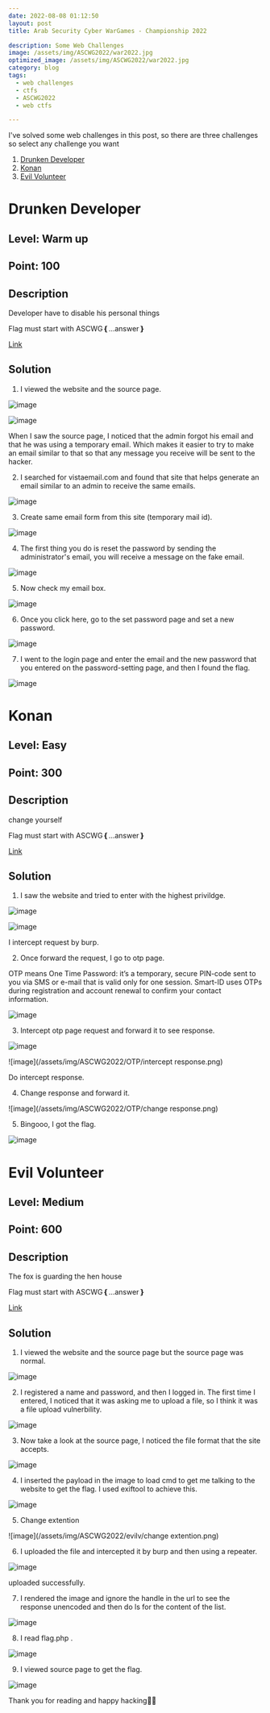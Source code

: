 ```yaml
---
date: 2022-08-08 01:12:50
layout: post
title: Arab Security Cyber WarGames - Championship 2022

description: Some Web Challenges
image: /assets/img/ASCWG2022/war2022.jpg
optimized_image: /assets/img/ASCWG2022/war2022.jpg
category: blog
tags:
  - web challenges
  - ctfs
  - ASCWG2022
  - web ctfs

---
```


I've solved some web challenges in this post, so there are three challenges so select any challenge you want

1. [Drunken Developer](#drunken-developer)
2. [Konan](#konan)
3. [Evil Volunteer](#evil-volunteer)



# Drunken Developer 

## Level: Warm up

## Point: 100

## Description
Developer have to disable his personal things
 
Flag must start with ASCWG❴...answer❵


[Link](http://104.154.142.159:5454/)

## Solution

1) I viewed the website and the source page.

![image](/assets/img/ASCWG2022/developer/login.png)

![image](/assets/img/ASCWG2022/developer/source.png)

When I saw the source page, I noticed that the admin forgot his email and that he was using a temporary email.
Which makes it easier to try to make an email similar to that so that any message you receive will be sent to the hacker.

2) I searched for vistaemail.com and found that site that helps generate an email similar to an admin to receive the same emails.

![image](/assets/img/ASCWG2022/developer/tempmail.png)

3) Create same email form from this site (temporary mail id).

![image](/assets/img/ASCWG2022/developer/2022-createmail.png)

4) The first thing you do is reset the password by sending the administrator's email, you will receive a message on the fake email.

![image](/assets/img/ASCWG2022/developer/reset1.png)

5) Now check my email box.

![image](/assets/img/ASCWG2022/developer/receivemail.png)

6) Once you click here, go to the set password page and set a new password.

![image](/assets/img/ASCWG2022/developer/setnewpass.png)

7) I went to the login page and enter the email and the new password that you entered on the password-setting page, and then I found the flag.

![image](/assets/img/ASCWG2022/developer/flag.png)


# Konan 

## Level: Easy

## Point: 300

## Description
change yourself

Flag must start with ASCWG❴...answer❵

[Link](http://34.68.152.81:60003/)

## Solution

1) I saw the website and tried to enter with the highest privildge.

![image](/assets/img/ASCWG2022/OTP/login.png)

![image](/assets/img/ASCWG2022/OTP/phase1.png)

I intercept request by burp.

2) Once forward the request, I go to otp page.

OTP means One Time Password: it’s a temporary, secure PIN-code sent to you via SMS or e-mail that is valid only for one session. Smart-ID uses OTPs during registration and account renewal to confirm your contact information.

![image](/assets/img/ASCWG2022/OTP/otpcode.png)

3) Intercept otp page request and forward it to see response. 

![image](/assets/img/ASCWG2022/OTP/phase2.png)

![image](/assets/img/ASCWG2022/OTP/intercept response.png)

Do intercept response.

4) Change response and forward it. 

![image](/assets/img/ASCWG2022/OTP/change response.png)

5) Bingooo, I got the flag.

![image](/assets/img/ASCWG2022/OTP/flag.png)



# Evil Volunteer 

## Level: Medium

## Point: 600

## Description
The fox is guarding the hen house

Flag must start with ASCWG❴...answer❵

[Link](http://104.154.142.159:60002/index.php)

## Solution

1) I viewed the website and the source page but the source page was normal.

![image](/assets/img/ASCWG2022/evilv/website.png)

2) I registered a name and password, and then I logged in. The first time I entered, I noticed that it was asking me to upload a file, so I think it was a file upload vulnerbility.

![image](/assets/img/ASCWG2022/evilv/fileupload.png)

3) Now take a look at the source page, I noticed the file format that the site accepts.

![image](/assets/img/ASCWG2022/evilv/source.png)

4) I inserted the payload in the image to load cmd to get me talking to the website to get the flag. I used exiftool to achieve this.

![image](/assets/img/ASCWG2022/evilv/exiftool.png)

5) Change extention

![image](/assets/img/ASCWG2022/evilv/change extention.png)


6) I uploaded the file and intercepted it by burp and then using a repeater.

![image](/assets/img/ASCWG2022/evilv/upload.png)

uploaded successfully.

7) I rendered the image and ignore the handle in the url to see the response unencoded and then do ls for the content of the list.

![image](/assets/img/ASCWG2022/evilv/cmd.png)

8) I read flag.php .

![image](/assets/img/ASCWG2022/evilv/cat.png)

9) I viewed source page to get the flag.

![image](/assets/img/ASCWG2022/evilv/flag.png)

Thank you for reading and happy hacking🖤😈
